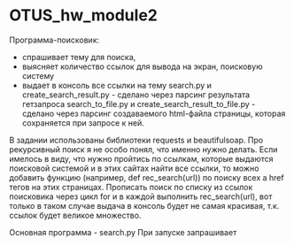 # OTUS_hw_module2

Программа-поисковик: 
- спрашивает тему для поиска, 
- выясняет количество ссылок для вывода на экран, поисковую систему
- выдает в консоль все ссылки на тему
search.py и create_search_result.py - сделано через парсинг результата гетзапроса
search_to_file.py и create_search_result_to_file.py - сделано через парсинг создаваемого html-файла страницы, которая сохраняется при запросе к ней.

В задании использованы библиотеки requests и beautifulsoap.
Про рекурсивный поиск я не особо понял, что именно нужно делать.
Если имелось в виду, что нужно пройтись по ссылкам, которые выдаются поисковой системой и в этих сайтах найти все ссылки,
то можно добавить функцию (например, def rec_search(url)) по поиску всех a href тегов на этих страницах.
Прописать поиск по списку из ссылок поисковика через цикл for и в каждой выполнить rec_search(url), 
вот только в таком случае выдача в консоль будет не самая красивая, т.к. ссылок будет великое множество.


Основная программа - search.py
При запуске запрашивает

